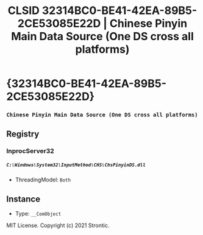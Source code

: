 ﻿---
title: "CLSID 32314BC0-BE41-42EA-89B5-2CE53085E22D | Chinese Pinyin Main Data Source (One DS cross all platforms)"
excerpt: What is COM-Object CLSID 32314BC0-BE41-42EA-89B5-2CE53085E22D?
---

# {32314BC0-BE41-42EA-89B5-2CE53085E22D}

### `Chinese Pinyin Main Data Source (One DS cross all platforms)`

## Registry


### InprocServer32

##### `C:\Windows\System32\InputMethod\CHS\ChsPinyinDS.dll`
* ThreadingModel: `Both`

## Instance

* Type: `__ComObject`

MIT License. Copyright (c) 2021 Strontic.


